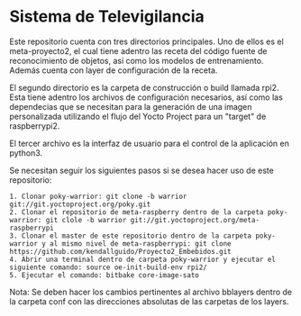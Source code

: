 # Sistema de Televigilancia

Este repositorio cuenta con tres directorios principales. Uno de ellos es el meta-proyecto2, el cual tiene adentro las
receta del código fuente de reconocimiento de objetos, asi como los modelos de entrenamiento. Además cuenta con layer 
de configuración de la receta.

El segundo directorio es la carpeta de construcción o build llamada  rpi2. Esta tiene adentro los archivos de configuración
necesarios, así como las dependecias que se necesitan para la generación de una imagen personalizada utilizando el flujo 
del Yocto Project para un "target" de raspberrypi2.

El tercer archivo es la interfaz de usuario para el control de la aplicación en python3.

Se necesitan seguir los siguientes pasos si se desea hacer uso de este repositorio:

	1. Clonar poky-warrior: git clone -b warrior git://git.yoctoproject.org/poky.git
	2. Clonar el repositorio de meta-raspberry dentro de la carpeta poky-warrior: git clole -b warrior git://git.yoctoproject.org/meta-raspberrypi
	3. Clonar el master de este repositorio dentro de la carpeta poky-warrior y al mismo nivel de meta-raspberrypi: git clone https://github.com/kendallguido/Proyecto2_Embebidos.git 
	4. Abrir una terminal dentro de carpeta poky-warrior y ejecutar el siguiente comando: source oe-init-build-env rpi2/
	5. Ejecutar el comando: bitbake core-image-sato

Nota: Se deben hacer los cambios pertinentes al archivo bblayers dentro de la carpeta conf con las direcciones absolutas de las carpetas de los layers.
